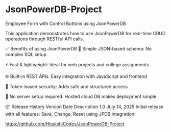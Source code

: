 # JsonPowerDB-Project
Employee Form with Control Buttons using JsonPowerDB

This application demonstrates how to use JsonPowerDB for real-time CRUD operations through RESTful API calls.

✅ Benefits of using JsonPowerDB
🧠 Simple JSON-based schema: No complex SQL setup

⚡ Fast & lightweight: Ideal for web projects and college assignments

🌐 Built-in REST APIs: Easy integration with JavaScript and frontend

🔐 Token-based security: Adds safe and structured access

📁 No server setup required: Hosted cloud DB makes deployment simple

📦 Release History
Version	Date	Description
1.0	July 14, 2025	Initial release with all features: Save, Change, Reset using JPDB integration

https://github.com/HitakshiCodes/JsonPowerDB-Project

